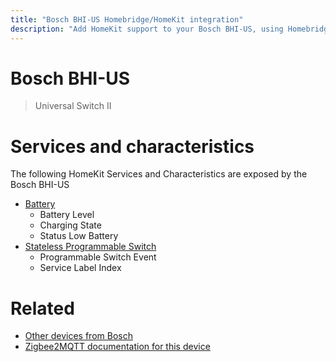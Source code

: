 ```yaml
---
title: "Bosch BHI-US Homebridge/HomeKit integration"
description: "Add HomeKit support to your Bosch BHI-US, using Homebridge, Zigbee2MQTT and homebridge-z2m."
---
```

<!---
This file has been GENERATED using src/docgen/docgen.ts
DO NOT EDIT THIS FILE MANUALLY!
-->
# Bosch BHI-US
> Universal Switch II


# Services and characteristics
The following HomeKit Services and Characteristics are exposed by
the Bosch BHI-US

* [Battery](../../battery.md)
  * Battery Level
  * Charging State
  * Status Low Battery
* [Stateless Programmable Switch](../../action.md)
  * Programmable Switch Event
  * Service Label Index


# Related
* [Other devices from Bosch](../index.md#bosch)
* [Zigbee2MQTT documentation for this device](https://www.zigbee2mqtt.io/devices/BHI-US.html)